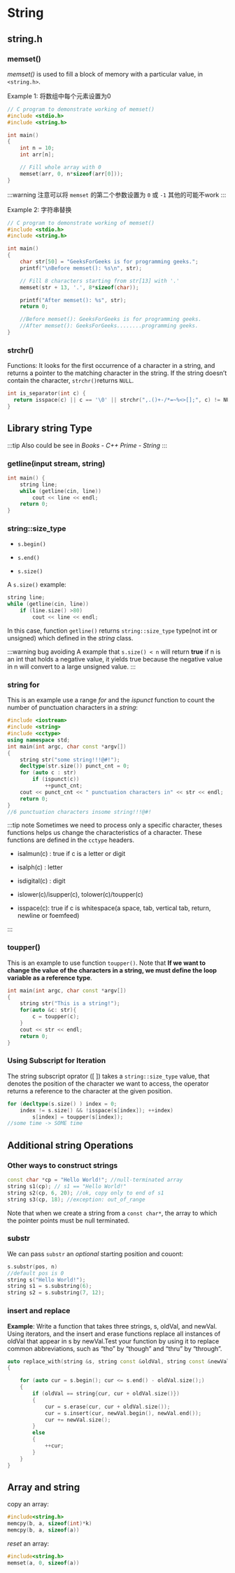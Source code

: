 # String

## string.h

### memset()

*memset()* is used to fill a block of memory with a particular value, in `<string.h>`.

Example 1: 将数组中每个元素设置为0

```c {11}
// C program to demonstrate working of memset()
#include <stdio.h>
#include <string.h>

int main()
{
    int n = 10;
    int arr[n];

    // Fill whole array with 0
    memset(arr, 0, n*sizeof(arr[0]));
}
```

:::warning
注意可以将 `memset` 的第二个参数设置为 `0` 或 `-1`
其他的可能不work
:::

Example 2: 字符串替换

```c {11}
// C program to demonstrate working of memset()
#include <stdio.h>
#include <string.h>

int main()
{
    char str[50] = "GeeksForGeeks is for programming geeks.";
    printf("\nBefore memset(): %s\n", str);

    // Fill 8 characters starting from str[13] with '.'
    memset(str + 13, '.', 8*sizeof(char));  

    printf("After memset(): %s", str);
    return 0;

    //Before memset(): GeeksForGeeks is for programming geeks.
    //After memset(): GeeksForGeeks........programming geeks.
}
```

### strchr()

Functions: It looks for the first occurrence of a character in a string, and returns a pointer to the matching character in the string. If the string doesn’t contain the character, `strchr()`returns `NULL`.

```c
int is_separator(int c) {
  return isspace(c) || c == '\0' || strchr(",.()+-/*=~%<>[];", c) != NULL;
}
```

## Library string Type

:::tip
Also could be see in *Books - C++ Prime - String*
:::

### getline(input stream, string)

```cpp
int main() {
    string line;
    while (getline(cin, line))
        cout << line << endl;
    return 0;
}
```

### string::size_type

- `s.begin()`

- `s.end()`

- `s.size()`

A `s.size()` example:

```cpp
string line;
while (getline(cin, line))
    if (line.size() >80)
        cout << line << endl;
```

In this case, function `getline()` returns `string::size_type` type(not int or unsigned) which defined in the *string* class.

:::warning bug avoiding
A example that `s.size() < n` will return **true** if n is an int that holds a negative value, it yields true because the negative value in n will convert to a large unsigned value.
:::

### string for

This is an example use a range *for* and the *ispunct* function to count the number of punctuation characters in a *string*:

```cpp
#include <iostream>
#include <string>
#include <cctype>
using namespace std;
int main(int argc, char const *argv[])
{
    string str("some string!!!@#!");
    decltype(str.size()) punct_cnt = 0;
    for (auto c : str)
        if (ispunct(c))
            ++punct_cnt;
    cout << punct_cnt << " punctuation characters in" << str << endl;
    return 0;
}
//6 punctuation characters insome string!!!@#!
```

:::tip note
Sometimes we need to process only a specific character, theses functions helps us change the characteristics of a character. These functions are defined in the `cctype` headers.

- isalmun(c) : true if c is a letter or digit

- isalph(c) : letter

- isdigital(c) : digit

- islower(c)/isupper(c), tolower(c)/toupper(c)

- isspace(c): true if c is whitespace(a space, tab, vertical tab, return, newline or foemfeed)

:::

### toupper()

This is an example to use function `toupper()`.
Note that **If we want to change the value of the characters in a string, we must define the loop variable as a reference type**.

```cpp {4}
int main(int argc, char const *argv[])
{
    string str("This is a string!");
    for(auto &c: str){
        c = toupper(c);
    }
    cout << str << endl;
    return 0;
}
```

### Using Subscript for Iteration

The string subscript oprator ([ ]) takes a `string::size_type` value, that denotes the position of the character we want to access, the operator returns a reference to the character at the given position.

```cpp
for (decltype(s.size() ) index = 0;
    index != s.size() && !isspace(s[index]); ++index)
        s[index] = toupper(s[index]);
//some time -> SOME time
```

## Additional string Operations

### Other ways to construct strings

```cpp
const char *cp = "Hello World!"; //null-terminated array
string s1(cp); // s1 == "Hello World!"
string s2(cp, 6, 20); //ok, copy only to end of s1
string s3(cp, 18); //exception: out_of_range
```

Note that when we create a string from a `const char*`, the array to which the pointer points must be null terminated.

### substr

We can pass `substr` an *optional* starting position and couont:

```cpp
s.substr(pos, n)
//default pos is 0
string s("Hello World!");
string s1 = s.substring(6);
string s2 = s.substring(7, 12);
```

### insert and replace

**Example**: Write a function that takes three strings, s, oldVal, and newVal. Using iterators, and the insert and erase functions replace all instances of oldVal that appear in s by newVal.Test your function by using it to replace common abbreviations, such as “tho” by “though” and “thru” by “through”.

```cpp
auto replace_with(string &s, string const &oldVal, string const &newVal)
{

    for (auto cur = s.begin(); cur <= s.end() - oldVal.size();)
    {
        if (oldVal == string{cur, cur + oldVal.size()})
        {
            cur = s.erase(cur, cur + oldVal.size());
            cur = s.insert(cur, newVal.begin(), newVal.end());
            cur += newVal.size();
        }
        else
        {
            ++cur;
        }
    }
}
```

## Array and string

copy an array:

```cpp
#include<string.h>
memcpy(b, a, sizeof(int)*k)
memcpy(b, a, sizeof(a))
```

*reset* an array:

```cpp
#include<string.h>
memset(a, 0, sizeof(a))
```


